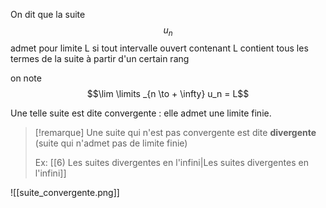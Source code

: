 

On dit que la suite $$u_n$$ admet pour limite L si tout intervalle ouvert contenant L contient tous les termes de la suite à partir d'un certain rang

on note $$\lim \limits _{n \to + \infty} u_n = L$$

Une telle suite est dite convergente : elle admet une limite finie.

>[!remarque]
>Une suite qui n'est pas convergente est dite **divergente** (suite qui n'admet pas de limite finie)
>
>  Ex: [[6) Les suites divergentes en l'infini|Les suites divergentes en l'infini]]


![[suite_convergente.png]]

